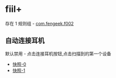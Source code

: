 # fiil+

存在 1 规则组 - [com.fengeek.f002](/src/apps/com.fengeek.f002.ts)

## 自动连接耳机

默认禁用 - 点击连接耳机按钮,点击扫描到的第一个设备

- [快照-0](https://i.gkd.li/import/13161277)
- [快照-1](https://i.gkd.li/import/13161365)
